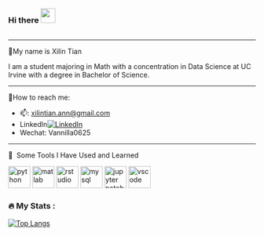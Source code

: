 ### Hi there <img src="https://raw.githubusercontent.com/MartinHeinz/MartinHeinz/master/wave.gif" width="30px">

<img src="https://komarev.com/ghpvc/?username=xilin-tian&style=flat-square&color=blue" alt=""/>

---

👩My name is Xilin Tian 

I am a student majoring in Math with a concentration in Data Science at UC Irvine with a degree in Bachelor of Science.

<!--
**xilin-tian/Xilin-Tian** is a ✨ _special_ ✨ repository because its `README.md` (this file) appears on your GitHub profile.

[![Header](https://raw.githubusercontent.com/MartinHeinz/<OWNER>/<OWNER>/readme_header.png "Header")](https://weibo.com/u/5640487215?tabtype=album&uid=5640487215&index=10)

<!-- Actual text -->
---
💬How to reach me:
* 📫: xilintian.ann@gmail.com
* LinkedIn[![LinkedIn][3.2]][3]
* Wechat: Vannilla0625
  
---  

🚀 &nbsp;Some Tools I Have Used and Learned</h2>
<p align="left">
<img src="https://cdn.jsdelivr.net/gh/devicons/devicon/icons/python/python-original.svg" alt="python" width="45" height="45"/>
<img src="https://cdn.jsdelivr.net/gh/devicons/devicon/icons/matlab/matlab-original.svg" alt="matlab" width="45" height="45"/>
<img src="https://cdn.jsdelivr.net/gh/devicons/devicon/icons/rstudio/rstudio-original.svg" alt="rstudio" width="45" height="45"/>
<img src="https://cdn.jsdelivr.net/gh/devicons/devicon/icons/mysql/mysql-original.svg" alt="mysql" width="45" height="45"/>
<img src="https://cdn.jsdelivr.net/gh/devicons/devicon/icons/jupyter/jupyter-original.svg" alt="jupyter notebook" width="45" height="45"/>
<img src="https://cdn.jsdelivr.net/gh/devicons/devicon/icons/vscode/vscode-original.svg" alt="vscode" width="45" height="45"/>
</p>


### :fire: My Stats :
[![Top Langs](https://github-readme-stats.vercel.app/api/top-langs/?username=xilin-tian&layout=compact&theme=vision-friendly-dark)](https://github.com/anuraghazra/github-readme-stats)


<!-- Icons -->

[3.2]: https://raw.githubusercontent.com/MartinHeinz/MartinHeinz/master/linkedin-3-16.png (LinkedIn icon without padding)

<!-- Links to your social media accounts -->

[3]: https://www.linkedin.com/in/xilin-tian-a7bab1228/
